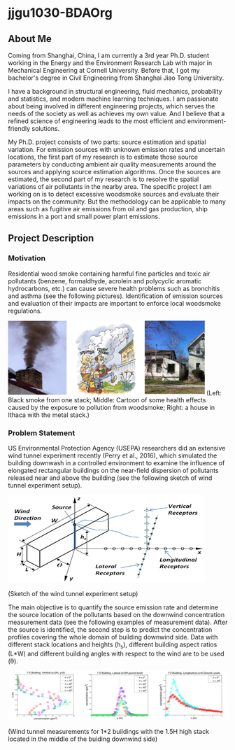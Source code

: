 # jjgu1030-BDAOrg

## About Me

Coming from Shanghai, China, I am currently a 3rd year Ph.D. student working in the Energy and the Environment Research Lab with major in Mechanical Engineering at Cornell University. Before that, I got my bachelor's degree in Civil Engineering from Shanghai Jiao Tong University.

I have a background in structural engineering, fluid mechanics, probability and statistics, and modern machine learning techniques. I am passionate about being involved in different engineering projects, which serves the needs of the society as well as achieves my own value. And I believe that a refined science of engineering leads to the most efficient and environment-friendly solutions.

My Ph.D. project consists of two parts: source estimation and spatial variation. For emission sources with unknown emission rates and uncertain locations, the first part of my research is to estimate those source parameters by conducting ambient air quality measurements around the sources and applying source estimation algorithms. Once the sources are estimated, the second part of my research is to resolve the spatial variations of air pollutants in the nearby area. The specific project I am working on is to detect excessive woodsmoke sources and evaluate their impacts on the community. But the methodology can be applicable to many areas such as fugitive air emissions from oil and gas production, ship emissions in a port and small power plant emissions.


## Project Description

### Motivation

Residential wood smoke containing harmful fine particles and toxic air pollutants (benzene, formaldhyde, acrolein and polycyclic aromatic hydrocarbons, etc.) can cause severe health problems such as bronchitis and asthma (see the following pictures). Identification of emission sources and evaluation of their impacts are important to enforce local woodsmoke regulations. 


<img src="Motivation.png" width = "450" height = "" />    
(Left: Black smoke from one stack; Middle: Cartoon of some health effects caused by the exposure to pollution from woodsmoke; Right: a house in Ithaca with the metal stack.)

### Problem Statement

US Environmental Protection Agency (USEPA) researchers did an extensive wind tunnel experiment recently (Perry et al., 2016), which simulated the building downwash in a controlled environment to examine the influence of elongated rectangular buildings on the near-field dispersion of pollutants released near and above the building (see the following sketch of wind tunnel experiment setup). 

<img src="WT_setup.jpg" width = "450" height = "200" alt="WT Setup" />

(Sketch of the wind tunnel experiment setup)

The main objective is to quantify the source emission rate and determine the source location of the pollutants based on the downwind concentration measurement data (see the following examples of measurement data). After the source is identified, the second step is to predict the concentration profiles covering the whole domain of building downwind side. Data with different stack locations and heights (h<sub>s</sub>), different building aspect ratios (L*W) and different building angles with respect to the wind are to be used (θ).

<img src="WT_measurement.png" width = "700" height = "" alt="WT Measurement" />

(Wind tunnel measurements for 1*2 buildings with the 1.5H high stack located in the middle of the buiding downwind side)
